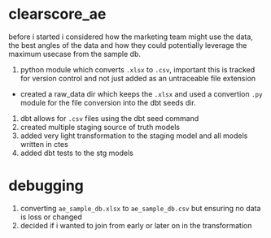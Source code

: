 # clearscore_ae

before i started i considered how the marketing team might use the data, the best angles of the data and how they could potentially leverage the maximum usecase from the sample db.

1. python module which converts `.xlsx` to `.csv`, important this is tracked for version control and not just added as an untraceable file extension
- created a raw_data dir which keeps the `.xlsx` and used a convertion `.py` module for the file conversion into the dbt seeds dir.
1. dbt allows for `.csv` files using the dbt seed command
2. created multiple staging source of truth models
3. added very light transformation to the staging model and all models written in ctes
4. added dbt tests to the stg models


# debugging
1. converting `ae_sample_db.xlsx` to `ae_sample_db.csv` but ensuring no data is loss or changed
2. decided if i wanted to join from early or later on in the transformation